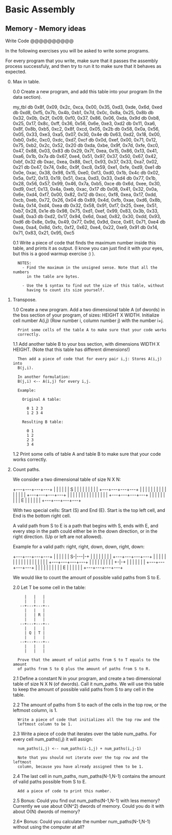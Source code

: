 Basic Assembly
================

Memory - Memory ideas
---------------------

Write Code
@@@@@@@@@@

In the following exercises you will be asked to write some programs.

For every program that you write, make sure that it passes the assembly
process successfuly, and then try to run it to make sure that it behaves as
expected.


0.  Max in table.

    0.0   Create a new program, and add this table into your program (In the
          data section).

      my_tbl db     0x8f, 0x09, 0x2c, 0xca, 0x00, 0x35, 0xd3, 0xde, 0x6d, 0xed
             db     0xd8, 0xf5, 0x7b, 0x4b, 0xb1, 0x7d, 0x0c, 0x8a, 0x25, 0x8b
             db     0x32, 0x0b, 0x2f, 0x09, 0xf0, 0x37, 0x86, 0x06, 0xda, 0x9d
             db     0xb8, 0x25, 0x17, 0x8c, 0xff, 0x36, 0x56, 0x6e, 0xe3, 0xd2
             db     0x11, 0xa6, 0x8f, 0x8b, 0xb5, 0xc2, 0x8f, 0xcd, 0x05, 0x2b
             db     0x58, 0x0a, 0x56, 0x05, 0x33, 0xe3, 0xa5, 0x07, 0x30, 0x4e
             db     0x63, 0xd2, 0x18, 0x00, 0xb0, 0x6c, 0xc0, 0xdc, 0xd7, 0xcf
             db     0x0d, 0xef, 0x00, 0x71, 0x12, 0x75, 0xb2, 0x2c, 0x52, 0x20
             db     0xda, 0xbe, 0x9f, 0x7d, 0xfe, 0xc0, 0x47, 0x88, 0x03, 0x83
             db     0x29, 0x7f, 0xea, 0x15, 0x86, 0x13, 0x41, 0xa6, 0x1b, 0x7a
             db     0x67, 0xe4, 0x51, 0x97, 0x37, 0x50, 0x67, 0x42, 0xbf, 0x32
             db     0xac, 0xea, 0x88, 0xc1, 0x93, 0x37, 0x33, 0xa7, 0x02, 0x21
             db     0x47, 0x74, 0x8c, 0x9f, 0xc8, 0x59, 0xe1, 0xfe, 0xd9, 0xe1
             db     0x0e, 0xac, 0x38, 0x98, 0x15, 0xe0, 0xf3, 0xd0, 0x1b, 0x4c
             db     0x02, 0x5a, 0xf2, 0x13, 0x19, 0x51, 0xca, 0xd3, 0x33, 0xd4
             db     0x77, 0x1b, 0x28, 0x56, 0x57, 0x99, 0x46, 0x7a, 0xb5, 0xce
             db     0x6d, 0xee, 0x30, 0xd9, 0xcf, 0x13, 0x4a, 0xeb, 0xac, 0x17
             db     0x08, 0x41, 0x32, 0x0a, 0x6e, 0xd4, 0xf7, 0x00, 0x82, 0x12
             db     0xcc, 0xf8, 0xea, 0x17, 0xdd, 0xcb, 0xeb, 0x72, 0x26, 0x04
             db     0x89, 0x4d, 0xfb, 0xae, 0xd6, 0x8b, 0x4a, 0x14, 0xd4, 0xea
             db     0x32, 0x58, 0x91, 0xf7, 0x25, 0xee, 0x51, 0xb7, 0x28, 0x1e
             db     0x98, 0x75, 0xd1, 0xef, 0x99, 0x83, 0x3b, 0x33, 0xa8, 0xa3
             db     0xd2, 0x17, 0x94, 0x6d, 0xad, 0x82, 0x30, 0xdd, 0x93, 0xd6
             db     0x8e, 0x9a, 0x49, 0x77, 0x9d, 0x9d, 0xce, 0x61, 0x71, 0xe4
             db     0xea, 0xa4, 0x8d, 0xfc, 0xf2, 0x62, 0xe4, 0x22, 0xe9, 0x91
             db     0x14, 0x71, 0x83, 0x21, 0x95, 0xc5

    0.1   Write a piece of code that finds the maximum number inside this table,
          and prints it as output. (I know you can just find it with your eyes,
          but this is a good warmup exercise :) ).
          
          NOTES: 
            - Find the maximum in the unsigned sense. Note that all the numbers
              in the table are bytes.

            - Use the $ syntax to find out the size of this table, without
              having to count its size yourself.


1.  Transpose.
    
    1.0   Create a new program. Add a two dimensional table A (of dwords) in the
          bss section of your program, of sizes: HEIGHT X WIDTH. Initialize cell
          number A(i,j) (Row number i, column number j) with the number i+j.

          Print some cells of the table A to make sure that your code works
          correctly.

    1.1   Add another table B to your bss section, with dimensions WIDTH X
          HEIGHT. (Note that this table has different dimensions!)

          Then add a piece of code that for every pair i,j: Stores A(i,j) into
          B(j,i). 

          In another formulation:
          B(j,i) <-- A(i,j) for every i,j.

          Example:

            Original A table:
            
              0 1 2 3
              1 2 3 4

            Resulting B table:

              0 1
              1 2
              2 3
              3 4

    1.2   Print some cells of table A and table B to make sure that your code
          works correctly.


2.  Count paths.
    
    We consider a two dimensional table of size N X N:

      +---+---+---+---+
      |   |   |   |   |
      | S |   |   |   |
      |   |   |   |   |
      +---+---+---+---+
      |   |   |   |   |
      |   |   |   |   |
      |   |   |   |   |
      +---+---+---+---+
      |   |   |   |   |
      |   |   |   |   |
      |   |   |   |   |
      +---+---+---+---+
      |   |   |   |   |
      |   |   |   | E |
      |   |   |   |   |
      +---+---+---+---+

    With two special cells: Start (S) and End (E). Start is the top left cell,
    and End is the bottom right cell. 
    
    A valid path from S to E is a path that begins with S, ends with E, and
    every step in the path could either be in the down direction, or in the
    right direction. (Up or left are not allowed).

      Example for a valid path: right, right, down, down, right, down:

      +---+---+---+---+
      |   |   |   |   |
      | S-|---|-+ |   |
      |   |   | | |   |
      +---+---+---+---+
      |   |   | | |   |
      |   |   | | |   |
      |   |   | | |   |
      +---+---+---+---+
      |   |   | | |   |
      |   |   | +-|-+ |
      |   |   |   | | |
      +---+---+---+---+
      |   |   |   | | |
      |   |   |   | E |
      |   |   |   |   |
      +---+---+---+---+

    We would like to count the amount of possible valid paths from S
    to E.


    2.0   Let T be some cell in the table:

             |   |   |
             |   |   |
           --+---+---+--
             |   |   |
             |   | R |
             |   |   |
           --+---+---+--
             |   |   |
             | Q | T |
             |   |   |
           --+---+---+--
             |   |   |
             |   |   |

          Prove that the amount of valid paths from S to T equals to the amount
          of paths from S to Q plus the amount of paths from S to R.

    2.1   Define a constant N in your program, and create a two dimensional
          table of size N X N (of dwords). Call it num_paths. We will use this
          table to keep the amount of possible valid paths from S to any cell in
          the table.

    2.2   The amount of paths from S to each of the cells in the top row, or the
          leftmost column, is 1. 
          
          Write a piece of code that initializes all the top row and the
          leftmost column to be 1.

    2.3   Write a piece of code that iterates over the table num_paths. For
          every cell num_paths(i,j) it will assign:

          num_paths(i,j) <-- num_paths(i-1,j) + num_paths(i,j-1)

          Note that you should not iterate over the top row and the leftmost
          column, because you have already assigned them to be 1.

    2.4   The last cell in num_paths, num_paths(N-1,N-1) contains the amount of
          valid paths possible from S to E. 

          Add a piece of code to print this number.

    2.5   Bonus: Could you find out num_paths(N-1,N-1) with less memory?
          Currently we use about O(N^2) dwords of memory. Could you do it with
          about O(N) dwords of memory?

    2.6*  Bonus: Could you calculate the number num_paths(N-1,N-1) without using
          the computer at all?
